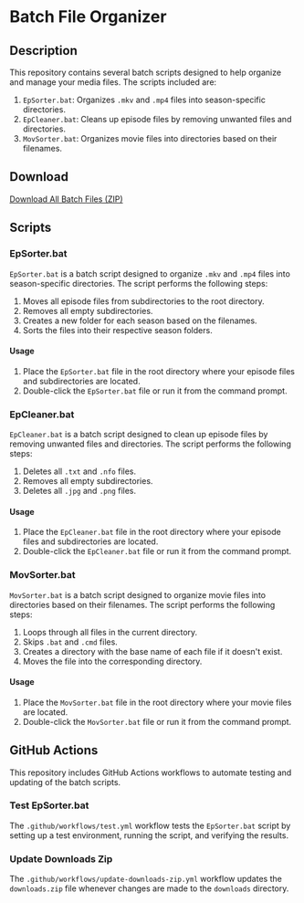 # Batch File Organizer

## Description

This repository contains several batch scripts designed to help organize and manage your media files. The scripts included are:

1. `EpSorter.bat`: Organizes `.mkv` and `.mp4` files into season-specific directories.
2. `EpCleaner.bat`: Cleans up episode files by removing unwanted files and directories.
3. `MovSorter.bat`: Organizes movie files into directories based on their filenames.

## Download

[Download All Batch Files (ZIP)](https://github.com/AndreasNelson/file_extractor9000/raw/main/batch_files.zip)

## Scripts

### EpSorter.bat

`EpSorter.bat` is a batch script designed to organize `.mkv` and `.mp4` files into season-specific directories. The script performs the following steps:

1. Moves all episode files from subdirectories to the root directory.
2. Removes all empty subdirectories.
3. Creates a new folder for each season based on the filenames.
4. Sorts the files into their respective season folders.

#### Usage

1. Place the `EpSorter.bat` file in the root directory where your episode files and subdirectories are located.
2. Double-click the `EpSorter.bat` file or run it from the command prompt.

### EpCleaner.bat

`EpCleaner.bat` is a batch script designed to clean up episode files by removing unwanted files and directories. The script performs the following steps:

1. Deletes all `.txt` and `.nfo` files.
2. Removes all empty subdirectories.
3. Deletes all `.jpg` and `.png` files.

#### Usage

1. Place the `EpCleaner.bat` file in the root directory where your episode files and subdirectories are located.
2. Double-click the `EpCleaner.bat` file or run it from the command prompt.

### MovSorter.bat

`MovSorter.bat` is a batch script designed to organize movie files into directories based on their filenames. The script performs the following steps:

1. Loops through all files in the current directory.
2. Skips `.bat` and `.cmd` files.
3. Creates a directory with the base name of each file if it doesn't exist.
4. Moves the file into the corresponding directory.

#### Usage

1. Place the `MovSorter.bat` file in the root directory where your movie files are located.
2. Double-click the `MovSorter.bat` file or run it from the command prompt.

## GitHub Actions

This repository includes GitHub Actions workflows to automate testing and updating of the batch scripts.

### Test EpSorter.bat

The `.github/workflows/test.yml` workflow tests the `EpSorter.bat` script by setting up a test environment, running the script, and verifying the results.

### Update Downloads Zip

The `.github/workflows/update-downloads-zip.yml` workflow updates the `downloads.zip` file whenever changes are made to the `downloads` directory.


